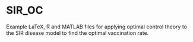 # SIR_OC
Example LaTeX, R and MATLAB files for applying optimal control theory to the SIR disease model to find the optimal vaccination rate. 
